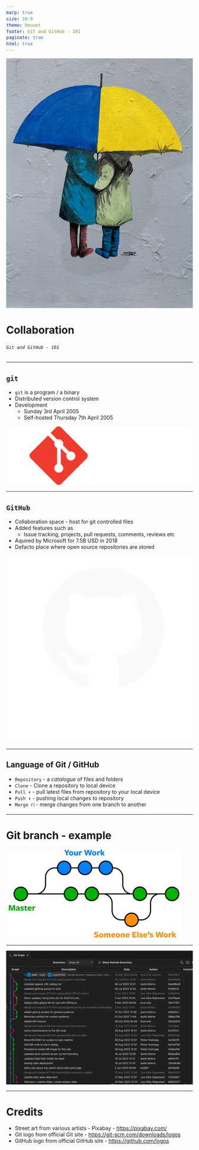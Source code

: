 ```yaml
---
marp: true
size: 16:9
theme: bouvet
footer: Git and GitHub - 101
paginate: true  
html: true
---
```

<!-- _class: lead -->
![bg right:42% opacity:.8](../cde/resources/children_umbrella_ukrain_c.jpg)

# Collaboration
###### `Git and GitHub - 101`

---
## `git`

* `git` is a program / a binary
* Distributed version control system
* Development 
  * Sunday 3rd April 2005
  * Self-hosted Thursday 7th April 2005

![bg right:30% w:360](./resources/git-logo-2color.svg)

---
## `GitHub`

* Collaboration space - host for git controlled files
* Added features such as
  * Issue tracking, projects, pull requests, comments, reviews etc
* Aquired by Microsoft for 7.5B USD in 2018
* Defacto place where open source repositories are stored

![bg right:30% w:400](./resources/github.svg)

---
## Language of Git / GitHub

- `Repository` - a _catalogue_ of files and folders
- `Clone` - Clone a repository to local device
- `Pull ⬇` - pull latest files from repository to your local device
- `Push️ ️️️⬆️`️ - pushing local changes to repository
- `Merge ⛙` - merge changes from one branch to another

---

# Git branch - example

![bg w:800 opacity:.9](./resources/gitbranch.jpg)

---

![bg opacity:.9](./resources/gitbranch_ex2.jpg)

---

# Credits

- Street art from various artists - Pixabay - https://pixabay.com/
- Git logo from official Git site - https://git-scm.com/downloads/logos
- GitHub logo from official GitHub site - https://github.com/logos
